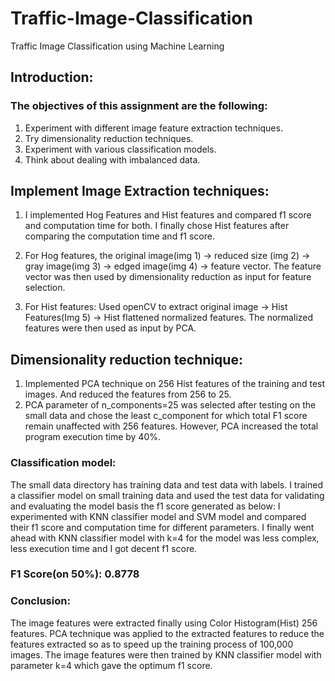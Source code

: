 # Traffic-Image-Classification
Traffic Image Classification using Machine Learning

## Introduction:
### The objectives of this assignment are the following:
1. Experiment with different image feature extraction techniques.  
2. Try dimensionality reduction techniques.
3. Experiment with various classification models.  
4. Think about dealing with imbalanced data. 

## Implement Image Extraction techniques:
1. I implemented Hog Features and Hist features and compared f1 score and computation time for both. I finally chose Hist features after comparing the computation time and f1 score.
2. For Hog features, the original image(img 1) -> reduced size (img 2) -> gray image(img 3) -> edged image(img 4) -> feature vector. The feature vector was then used by dimensionality reduction as input for feature selection.

3. For Hist features: Used openCV to extract original image -> Hist Features(Img 5) -> Hist flattened normalized features. The normalized features were then used as input by PCA.

## Dimensionality reduction technique:
1. Implemented PCA technique on 256 Hist features of the training and test images.
And reduced the features from 256 to 25. 
2. PCA parameter of n_components=25 was selected after testing on the small data and chose the least c_component for which total F1 score remain unaffected with 256 features. However, PCA increased the total program execution time by 40%.

### Classification model: 
The small data directory has training data and test data with labels. I trained a classifier model on small training data and used the test data for validating and evaluating the model basis the f1 score generated as below: I experimented with KNN classifier model and SVM model and compared their f1 score and computation time for different parameters. I finally went ahead with KNN classifier model with k=4 for the model was less complex, less execution time and I got decent f1 score.

### F1 Score(on 50%): 0.8778

### Conclusion: 
The image features were extracted finally using Color Histogram(Hist) 256 features. PCA technique was applied to the extracted features to reduce the features extracted so as to speed up the training process of 100,000 images. The image features were then trained by KNN classifier model with parameter k=4 which gave the optimum f1 score. 
